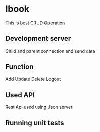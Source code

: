 # Ibook

This is best CRUD Operation

## Development server

Child and parent connection and send data
## Function

Add Update Delete Logout

## Used API

Rest Api used using Json server

## Running unit tests


